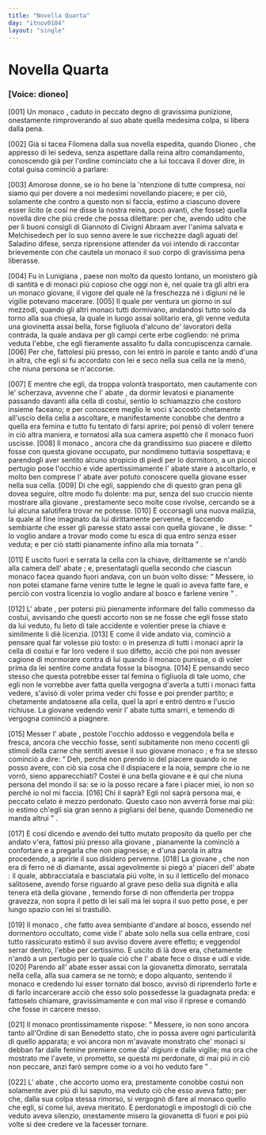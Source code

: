 ```yaml
---
title: "Novella Quarta"
day: "itnov0104"
layout: "single"
---
```

<div id="nov0104" type="novella" who="dioneo">
 <h1>
  Novella Quarta
 </h1>
 <argument>
  <p>
   <h3>
    [Voice: dioneo]
   </h3>
  </p>
  <p>
   <a name="p01040001">
    [001]
   </a>
   Un
   <name persref="monaco-0104" type="person">
    monaco
   </name>
   , caduto in peccato degno di gravissima punizione, onestamente rimproverando al suo
   <name persref="abate-0104" type="person">
    abate
   </name>
   quella medesima colpa, si libera dalla pena.
  </p>
 </argument>
 <div3 type="commentary" who="author">
  <p>
   <a name="p01040002">
    [002]
   </a>
   Gi&agrave; si tacea
   <name persref="filomena" type="person">
    Filomena
   </name>
   dalla sua novella espedita, quando
   <name persref="dioneo" type="person">
    Dioneo
   </name>
   , che appresso di lei sedeva, senza aspettare dalla reina altro comandamento, conoscendo gi&agrave; per l'ordine cominciato che a lui toccava il dover dire, in cotal guisa cominci&ograve; a parlare:
  </p>
 </div3>
 <div3 type="commentary" who="dioneo">
  <p>
   <a name="p01040003">
    [003]
   </a>
   Amorose donne, se io ho bene la 'ntenzione di tutte compresa, noi siamo qui per dovere a noi medesimi novellando piacere; e per ci&ograve;, solamente che contro a questo non si faccia, estimo a ciascuno dovere esser licito (e cos&iacute; ne disse la nostra reina, poco avanti, che fosse) quella novella dire che pi&uacute; crede che possa dilettare: per che, avendo udito che per li buoni consigli di
   <name persref="giannottocivigni" type="person">
    Giannoto di Civign&iacute;
   </name>
   <name persref="abraam" type="person">
    Abraam
   </name>
   aver l'anima salvata e
   <name persref="melchisedech" type="person">
    Melchisedech
   </name>
   per lo suo senno avere le sue ricchezze dagli aguati del
   <name persref="saladino" type="person">
    Saladino
   </name>
   difese, senza riprensione attender da voi intendo di raccontar brievemente con che cautela un monaco il suo corpo di gravissima pena liberasse.
  </p>
 </div3>
 <p>
  <a name="p01040004">
   [004]
  </a>
  Fu in
  <name placeref="lunigiana" type="place">
   Lunigiana
  </name>
  , paese non molto da questo lontano, un
  <name placeref="monistero-0104" type="place">
   monistero
  </name>
  gi&agrave; di santit&agrave; e di monaci pi&uacute; copioso che oggi non &egrave;, nel quale tra gli altri era un
  <name persref="monaco-0104" type="person">
   monaco
  </name>
  giovane, il vigore del quale n&eacute; la freschezza n&eacute; i digiuni n&eacute; le vigilie potevano macerare.
  <a name="p01040005">
   [005]
  </a>
  Il quale per ventura un giorno in sul mezzod&iacute;, quando gli altri monaci tutti dormivano, andandosi tutto solo da torno alla sua chiesa, la quale in luogo assai solitario era, gli venne veduta una
  <name persref="giovinetta-0104" type="person">
   giovinetta
  </name>
  assai bella, forse figliuola d'alcuno de' lavoratori della contrada, la quale andava per gli campi certe erbe cogliendo: n&eacute; prima veduta l'ebbe, che egli fieramente assalito fu dalla concupiscenza carnale.
  <a name="p01040006">
   [006]
  </a>
  Per che, fattolesi pi&uacute; presso, con lei entr&ograve; in parole e tanto and&ograve; d'una in altra, che egli si fu accordato con lei e seco nella sua cella ne la men&ograve;, che niuna persona se n'accorse.
 </p>
 <p>
  <a name="p01040007">
   [007]
  </a>
  E mentre che egli, da troppa volont&agrave; trasportato, men cautamente con le' scherzava, avvenne che l'
  <name persref="abate-0104" type="person">
   abate
  </name>
  , da dormir levatosi e pianamente passando davanti alla cella di costui, sentio lo schiamazzio che costoro insieme faceano; e per conoscere meglio le voci s'accost&ograve; chetamente all'uscio della cella a ascoltare, e manifestamente conobbe che dentro a quella era femina e tutto fu tentato di farsi aprire; poi pens&ograve; di volerr tenere in ci&ograve; altra maniera, e tornatosi alla sua camera aspett&ograve; che il
  <name persref="monaco-0104" type="person">
   monaco
  </name>
  fuori uscisse.
  <a name="p01040008">
   [008]
  </a>
  Il
  <name persref="monaco-0104" type="person">
   monaco
  </name>
  , ancora che da grandissimo suo piacere e diletto fosse con questa
  <name persref="giovinetta-0104" type="person">
   giovane
  </name>
  occupato, pur nondimeno tuttavia sospettava; e parendogli aver sentito alcuno stropicio di piedi per lo dormitoro, a un piccol pertugio pose l'occhio e vide apertissimamente l'
  <name persref="abate-0104" type="person">
   abate
  </name>
  stare a ascoltarlo, e molto ben comprese l'
  <name persref="abate-0104" type="person">
   abate
  </name>
  aver potuto conoscere quella
  <name persref="giovinetta-0104" type="person">
   giovane
  </name>
  esser nella sua cella.
  <a name="p01040009">
   [009]
  </a>
  Di che egli, sappiendo che di questo gran pena gli dovea seguire, oltre modo fu dolente: ma pur, senza del suo cruccio niente mostrare alla
  <name persref="giovinetta-0104" type="person">
   giovane
  </name>
  , prestamente seco molte cose rivolse, cercando se a lui alcuna salutifera trovar ne potesse.
  <a name="p01040010">
   [010]
  </a>
  E occorsagli una nuova malizia, la quale al fine imaginato da lui dirittamente pervenne, e faccendo sembiante che esser gli paresse stato assai con quella
  <name persref="giovinetta-0104" type="person">
   giovane
  </name>
  , le disse:
  <q direct="unspecified" who="monaco-0104">
   Io voglio andare a trovar modo come tu esca di qua entro senza esser veduta; e per ci&ograve; statti pianamente infino alla mia tornata
  </q>
  .
 </p>
 <p>
  <a name="p01040011">
   [011]
  </a>
  E uscito fuori e serrata la cella con la chiave, dirittamente se n'and&ograve; alla camera dell'
  <name persref="abate-0104" type="person">
   abate
  </name>
  ; e, presentatagli quella secondo che ciascun monaco facea quando fuori andava, con un buon volto disse:
  <q direct="unspecified" who="monaco-0104">
   Messere, io non potei stamane farne venire tutte le legne le quali io aveva fatte fare, e perci&ograve; con vostra licenzia io voglio andare al bosco e farlene venire
  </q>
  .
 </p>
 <p>
  <a name="p01040012">
   [012]
  </a>
  L'
  <name persref="abate-0104" type="person">
   abate
  </name>
  , per potersi pi&uacute; pienamente informare del fallo commesso da costui, avvisando che questi accorto non se ne fosse che egli fosse stato da lui veduto, fu lieto di tale accidente e volentier prese la chiave e similmente li di&egrave; licenzia.
  <a name="p01040013">
   [013]
  </a>
  E come il vide andato via, cominci&ograve; a pensare qual far volesse pi&uacute; tosto: o in presenza di tutti i monaci aprir la cella di costui e far loro vedere il suo difetto, acci&ograve; che poi non avesser cagione di mormorare contra di lui quando il
  <name persref="monaco-0104" type="person">
   monaco
  </name>
  punisse, o di voler prima da lei sentire come andata fosse la bisogna.
  <a name="p01040014">
   [014]
  </a>
  E pensando seco stesso che questa potrebbe esser tal femina o figliuola di tale uomo, che egli non le vorrebbe aver fatta quella vergogna d'averla a tutti i monaci fatta vedere, s'avis&ograve; di voler prima veder chi fosse e poi prender partito; e chetamente andatosene alla cella, quel la apr&iacute; e entr&ograve; dentro e l'uscio richiuse. La
  <name persref="giovinetta-0104" type="person">
   giovane
  </name>
  vedendo venir l'
  <name persref="abate-0104" type="person">
   abate
  </name>
  tutta smarr&iacute;, e temendo di vergogna cominci&ograve; a piagnere.
 </p>
 <p>
  <a name="p01040015">
   [015]
  </a>
  Messer l'
  <name persref="abate-0104" type="person">
   abate
  </name>
  , postole l'occhio addosso e veggendola bella e fresca, ancora che vecchio fosse, sent&iacute; subitamente non meno cocenti gli stimoli della carne che sentiti avesse il suo giovane
  <name persref="monaco-0104" type="person">
   monaco
  </name>
  ; e fra se stesso cominci&ograve; a dire:
  <q direct="unspecified" who="abate-0104">
   Deh, perch&eacute; non prendo io del piacere quando io ne posso avere, con ci&ograve; sia cosa che il dispiacere e la noia, sempre che io ne vorr&ograve;, sieno apparecchiati? Costei &egrave; una bella giovane e &egrave; qui che niuna persona del mondo il sa: se io la posso recare a fare i piacer miei, io non so perch&eacute; io nol mi faccia.
   <a name="p01040016">
    [016]
   </a>
   Chi il sapr&agrave;? Egli nol sapr&agrave; persona mai, e peccato celato &egrave; mezzo perdonato. Questo caso non avverr&agrave; forse mai pi&uacute;: io estimo ch'egli sia gran senno a pigliarsi del bene, quando Domenedio ne manda altrui
  </q>
  .
 </p>
 <p>
  <a name="p01040017">
   [017]
  </a>
  E cos&iacute; dicendo e avendo del tutto mutato proposito da quello per che andato v'era, fattosi pi&uacute; presso alla
  <name persref="giovinetta-0104" type="person">
   giovane
  </name>
  , pianamente la cominci&ograve; a confortare e a pregarla che non piagnesse; e d'una parola in altra procedendo, a aprirle il suo disidero pervenne.
  <a name="p01040018">
   [018]
  </a>
  La
  <name persref="giovinetta-0104" type="person">
   giovane
  </name>
  , che non era di ferro n&eacute; di diamante, assai agevolmente si pieg&ograve; a' piaceri dell'
  <name persref="abate-0104" type="person">
   abate
  </name>
  : il quale, abbracciatala e basciatala pi&uacute; volte, in su il letticello del
  <name persref="monaco-0104" type="person">
   monaco
  </name>
  salitosene, avendo forse riguardo al grave peso della sua dignit&agrave; e alla tenera et&agrave; della
  <name persref="giovinetta-0104" type="person">
   giovane
  </name>
  , temendo forse di non offenderla per troppa gravezza, non sopra il petto di lei sal&iacute; ma lei sopra il suo petto pose, e per lungo spazio con lei si trastull&ograve;.
 </p>
 <p>
  <a name="p01040019">
   [019]
  </a>
  Il
  <name persref="monaco-0104" type="person">
   monaco
  </name>
  , che fatto avea sembiante d'andare al bosco, essendo nel dormentoro occultato, come vide l'
  <name persref="abate-0104" type="person">
   abate
  </name>
  solo nella sua cella entrare, cos&iacute; tutto rassicurato estim&ograve; il suo avviso dovere avere effetto; e veggendol serrar dentro, l'ebbe per certissimo. E uscito di l&agrave; dove era, chetamente n'and&ograve; a un pertugio per lo quale ci&ograve; che l'
  <name persref="abate-0104" type="person">
   abate
  </name>
  fece o disse e ud&iacute; e vide.
  <a name="p01040020">
   [020]
  </a>
  Parendo all'
  <name persref="abate-0104" type="person">
   abate
  </name>
  esser assai con la
  <name persref="giovinetta-0104" type="person">
   giovanetta
  </name>
  dimorato, serratala nella cella, alla sua camera se ne torn&ograve;; e dopo alquanto, sentendo il
  <name persref="monaco-0104" type="person">
   monaco
  </name>
  e credendo lui esser tornato dal bosco, avvis&ograve; di riprenderlo forte e di farlo incarcerare acci&ograve; che esso solo possedesse la guadagnata preda: e fattoselo chiamare, gravissimamente e con mal viso il riprese e comand&ograve; che fosse in carcere messo.
 </p>
 <p>
  <a name="p01040021">
   [021]
  </a>
  Il
  <name persref="monaco-0104" type="person">
   monaco
  </name>
  prontissimamente rispose:
  <q direct="unspecified" who="monaco-0104">
   Messere, io non sono ancora tanto all'Ordine di san Benedetto stato, che io possa avere ogni particularit&agrave; di quello apparata; e voi ancora non m'avavate monstrato che' monaci si debban far dalle femine premiere come da' digiuni e dalle vigilie; ma ora che mostrato me l'avete, vi prometto, se questa mi perdonate, di mai pi&uacute; in ci&ograve; non peccare, anzi far&ograve; sempre come io a voi ho veduto fare
  </q>
  .
 </p>
 <p>
  <a name="p01040022">
   [022]
  </a>
  L'
  <name persref="abate-0104" type="person">
   abate
  </name>
  , che accorto uomo era, prestamente conobbe costui non solamente aver pi&uacute; di lui saputo, ma veduto ci&ograve; che esso aveva fatto; per che, dalla sua colpa stessa rimorso, si vergogn&ograve; di fare al
  <name persref="monaco-0104" type="person">
   monaco
  </name>
  quello che egli, s&iacute; come lui, aveva meritato. E perdonatogli e impostogli di ci&ograve; che veduto aveva silenzio, onestamente misero la
  <name persref="giovinetta-0104" type="person">
   giovanetta
  </name>
  di fuori e poi pi&uacute; volte si dee credere ve la facesser tornare.
 </p>
</div>